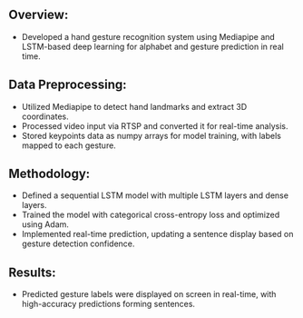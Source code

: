 ## **Overview:**
- Developed a hand gesture recognition system using Mediapipe and LSTM-based deep learning for alphabet and gesture prediction in real time.

## **Data Preprocessing:**
- Utilized Mediapipe to detect hand landmarks and extract 3D coordinates.
- Processed video input via RTSP and converted it for real-time analysis.
- Stored keypoints data as numpy arrays for model training, with labels mapped to each gesture.

## **Methodology:**
- Defined a sequential LSTM model with multiple LSTM layers and dense layers.
- Trained the model with categorical cross-entropy loss and optimized using Adam.
- Implemented real-time prediction, updating a sentence display based on gesture detection confidence.
  
## **Results:**
- Predicted gesture labels were displayed on screen in real-time, with high-accuracy predictions forming sentences.
